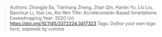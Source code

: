 > Authors: Zhongjie Ba, Tianhang Zheng, Zhan Qin, Hanlin Yu, Liu Liu, Baochun Li, Xue Liu, Kui Ren
> Title: Accelerometer-Based Smartphone Eavesdropping
> Year: 2020
> Url: https://doi.org/10.1145/3372224.3417323
> Tags: *Define your own tags here, separate by comma*